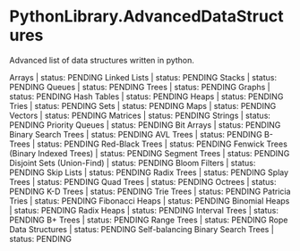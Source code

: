 # PythonLibrary.AdvancedDataStructures
Advanced list of data structures written in python.

Arrays | status: PENDING
Linked Lists | status: PENDING
Stacks | status: PENDING
Queues | status: PENDING
Trees | status: PENDING
Graphs | status: PENDING
Hash Tables | status: PENDING
Heaps | status: PENDING
Tries | status: PENDING
Sets | status: PENDING
Maps | status: PENDING
Vectors | status: PENDING
Matrices | status: PENDING
Strings | status: PENDING
Priority Queues | status: PENDING
Bit Arrays | status: PENDING
Binary Search Trees | status: PENDING
AVL Trees | status: PENDING
B-Trees | status: PENDING
Red-Black Trees | status: PENDING
Fenwick Trees (Binary Indexed Trees) | status: PENDING
Segment Trees | status: PENDING
Disjoint Sets (Union-Find) | status: PENDING
Bloom Filters | status: PENDING
Skip Lists | status: PENDING
Radix Trees | status: PENDING
Splay Trees | status: PENDING
Quad Trees | status: PENDING
Octrees | status: PENDING
K-D Trees | status: PENDING
Trie Trees | status: PENDING
Patricia Tries | status: PENDING
Fibonacci Heaps | status: PENDING
Binomial Heaps | status: PENDING
Radix Heaps | status: PENDING
Interval Trees | status: PENDING
B+ Trees | status: PENDING
Range Trees | status: PENDING
Rope Data Structures | status: PENDING
Self-balancing Binary Search Trees | status: PENDING
